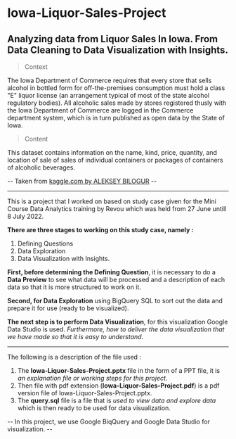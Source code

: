 # Iowa-Liquor-Sales-Project
Analyzing data from Liquor Sales In Iowa. From Data Cleaning to Data Visualization with Insights.
-----------------------------------------------------------------------------------
> Context

The Iowa Department of Commerce requires that every store that sells alcohol in bottled form for off-the-premises consumption must hold a class "E" liquor license (an arrangement typical of most of the state alcohol regulatory bodies). All alcoholic sales made by stores registered thusly with the Iowa Department of Commerce are logged in the Commerce department system, which is in turn published as open data by the State of Iowa.

> Content

This dataset contains information on the name, kind, price, quantity, and location of sale of sales of individual containers or packages of containers of alcoholic beverages.

-- Taken from [kaggle.com by ALEKSEY BILOGUR](https://www.kaggle.com/datasets/residentmario/iowa-liquor-sales) --

-----------------------------------------------------------------------------------
This is a project that I worked on based on study case given for the Mini Course Data Analytics training by Revou which was held from 27 June untill 8 July 2022.

**There are three stages to working on this study case, namely :**
1.  Defining Questions
2.  Data Exploration
3.  Data Visualization with Insights.

**First, before determining the Defining Question**, it is necessary to do a **Data Preview** to see what data will be processed and a description of each data so that it is more structured to work on it.

**Second, for Data Exploration** using BigQuery SQL to sort out the data and prepare it for use (ready to be visualized).

**The next step is to perform Data Visualization**, for this visualization Google Data Studio is used.
*Furthermore, how to deliver the data visualization that we have made so that it is easy to understand.*

-----------------------------------------------------------------------------------
The following is a description of the file used :
1. The **Iowa-Liquor-Sales-Project.pptx** file in the form of a PPT file, it is *an explanation file or working steps for this project.*
2. Then file with pdf extension (**Iowa-Liquor-Sales-Project.pdf**) is a pdf version file of Iowa-Liquor-Sales-Project.pptx.
3. The **query.sql** file is a file that is *used to view data and explore data* which is then ready to be used for data visualization.

-- In this project, we use Google BiqQuery and Google Data Studio for visualization. --
